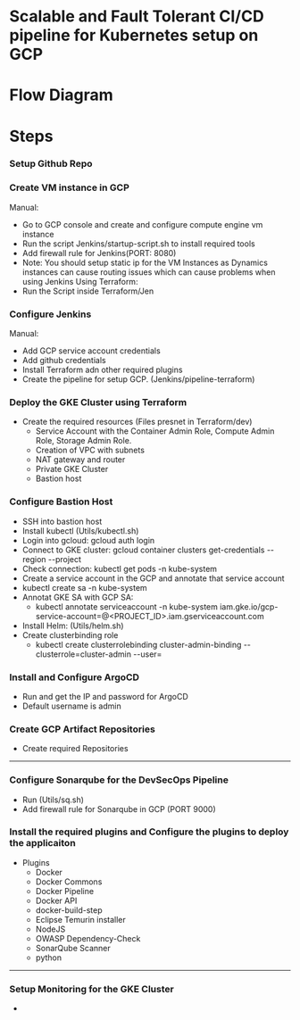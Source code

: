 # Scalable and Fault Tolerant CI/CD pipeline for Kubernetes setup on GCP


# Flow Diagram


# Steps


### Setup Github Repo

### Create VM instance in GCP
Manual:
- Go to GCP console and create and configure compute engine vm instance
- Run the script Jenkins/startup-script.sh to install required tools
- Add firewall rule for Jenkins(PORT: 8080)
- Note: You should setup static ip for the VM Instances as Dynamics instances can cause routing issues which can cause problems when using Jenkins
Using Terraform:
- Run the Script inside Terraform/Jen

### Configure Jenkins
Manual:
- Add GCP service account credentials
- Add github credentials
- Install Terraform adn other required plugins
- Create the pipeline for setup GCP. (Jenkins/pipeline-terraform)

### Deploy the GKE Cluster using Terraform
- Create the required resources (Files presnet in Terraform/dev)
  - Service Account with the Container Admin Role, Compute Admin Role, Storage Admin Role.
  - Creation of VPC with subnets
  - NAT gateway and router
  - Private GKE Cluster
  - Bastion host

### Configure Bastion Host
- SSH into bastion host
- Install kubectl (Utils/kubectl.sh)
- Login into gcloud: gcloud auth login
- Connect to GKE cluster: gcloud container clusters get-credentials <cluster-name> --region <region> --project <project-name>
- Check connection: kubectl get pods -n kube-system
- Create a service account in the GCP and annotate that service account
- kubectl create sa <service-account-name> -n kube-system
- Annotat GKE SA with GCP SA:
  - kubectl annotate serviceaccount <gke-service-account-name> -n kube-system iam.gke.io/gcp-service-account=<gke-service-account-name>@<PROJECT_ID>.iam.gserviceaccount.com
- Install Helm: (Utils/helm.sh)
- Create clusterbinding role
  - kubectl create clusterrolebinding cluster-admin-binding --clusterrole=cluster-admin --user=<YOUR-USER-ID>

### Install and Configure ArgoCD
- Run and get the IP and password for ArgoCD
- Default username is admin

### Create GCP Artifact Repositories
- Create required Repositories

---
### Configure Sonarqube for the DevSecOps Pipeline
- Run (Utils/sq.sh)
- Add firewall rule for Sonarqube in GCP (PORT 9000)
### Install the required plugins and Configure the plugins to deploy the applicaiton
- Plugins
  - Docker
  - Docker Commons
  - Docker Pipeline
  - Docker API
  - docker-build-step
  - Eclipse Temurin installer
  - NodeJS
  - OWASP Dependency-Check
  - SonarQube Scanner
  - python
---

### Setup Monitoring for the GKE Cluster
-
